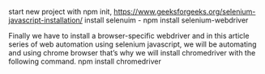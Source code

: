 start new project with npm init,
https://www.geeksforgeeks.org/selenium-javascript-installation/
install selenuim - npm install selenium-webdriver

Finally we have to install a browser-specific webdriver and in this article series of web automation using selenium javascript, we will be automating and using chrome browser that’s why we will install chromedriver with the following command.
npm install chromedriver

